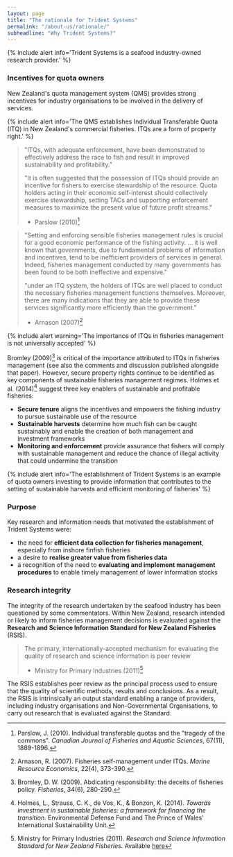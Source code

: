 ```yaml
---
layout: page
title: "The rationale for Trident Systems"
permalink: "/about-us/rationale/"
subheadline: "Why Trident Systems?"
---
```


{% include alert info='Trident Systems is a seafood industry-owned
   research provider.' %}

### Incentives for quota owners

New Zealand's quota management system (QMS) provides strong incentives for
industry organisations to be involved in the delivery of services.

{% include alert info='The QMS establishes Individual Transferable Quota (ITQ)
   in New Zealand\'s commercial fisheries. ITQs are a form of property right.' %}

> "ITQs, with adequate enforcement, have been demonstrated to
> effectively address the race to fish and result in improved
> sustainability and profitability."
>
> "It is often suggested that the possession of ITQs should provide an
> incentive for fishers to exercise stewardship of the resource. Quota holders
> acting in their economic self-interest should collectively exercise
> stewardship, setting TACs and supporting enforcement measures to maximize
> the present value of future profit streams."
> - Parslow (2010)[^1]


> "Setting and enforcing sensible fisheries management rules is crucial for
> a good economic performance of the fishing activity.
> ...
> it is well known that governments, due to fundamental problems of information
> and incentives, tend to be inefficient providers of services in general.
> Indeed, fisheries management conducted by many governments has been
> found to be both ineffective and expensive."
>
> "under an ITQ system, the holders of ITQs are well placed to conduct the
> necessary fisheries management functions themselves. Moreover, there are
> many indications that they are able to provide these services significantly
> more efficiently than the government."
> - Arnason (2007)[^2]

{% include alert warning='The importance of ITQs in fisheries management is
   not universally accepted' %}

Bromley (2009)[^3] is critical of the importance attributed to ITQs in
fisheries management (see also the comments and discussion published alongside
that paper).  However, secure property rights continue to be identified as
key components of sustainable fisheries management regimes.
Holmes et al. (2014)[^4] suggest three key enablers of sustainable and
profitable fisheries:

+ **Secure tenure** aligns the incentives and empowers the fishing industry to
  pursue sustainable use of the resource
+ **Sustainable harvests** determine how much fish can be caught sustainably and
  enable the creation of both management and investment frameworks
+ **Monitoring and enforcement** provide assurance that fishers will comply with
  sustainable management and reduce the chance of illegal activity that could
  undermine the transition

{% include alert info='The establishment of Trident Systems is an example
   of quota owners investing to provide information that contributes to the
   setting of sustainable harvests and efficient monitoring of fisheries' %}

### Purpose

Key research and information needs that motivated the establishment of Trident
Systems were:

+ the need for **efficient data collection for fisheries management**,
  especially from inshore finfish fisheries
+ a desire to **realise greater value from fisheries data**
+ a recognition of the need to **evaluating and implement management
  procedures** to enable timely management of lower information stocks

### Research integrity

The integrity of the research undertaken by the seafood industry has been
questioned by some commentators. Within New Zealand, research intended or
likely to inform fisheries management decisions is evaluated against the
**Research and Science Information Standard for New Zealand Fisheries** (RSIS).

> The primary, internationally-accepted mechanism for evaluating the quality
> of research and science information is peer review
> - Ministry for Primary Industries (2011)[^5]

The RSIS establishes peer review as the principal process used to ensure that
the quality of scientific methods, results and conclusions.  As a result, the
RSIS is intrinsically an output standard enabling a range of providers,
including industry organisations and Non-Governmental Organisations, to carry
out research that is evaluated against the Standard.

[^1]: Parslow, J. (2010). Individual transferable quotas and the "tragedy of
      the commons". *Canadian Journal of Fisheries and Aquatic Sciences*,
      67(11), 1889-1896.

[^2]: Arnason, R. (2007). Fisheries self-management under ITQs.
      *Marine Resource Economics*, 22(4), 373-390.

[^3]: Bromley, D. W. (2009). Abdicating responsibility: the deceits of
      fisheries policy. *Fisheries*, 34(6), 280-290.

[^4]: Holmes, L., Strauss, C. K., de Vos, K., & Bonzon, K. (2014). *Towards
      investment in sustainable fisheries: a framework for financing the
      transition.* Environmental Defense Fund and The Prince of Wales'
      International Sustainability Unit.

[^5]: Ministry for Primary Industries (2011). *Research and Science Information
      Standard for New Zealand Fisheries.* Available [here](http://www.mpi.govt.nz/dmsdocument/3692-research-and-science-information-standard-for-new-zealand-fisheries "RSIS")
